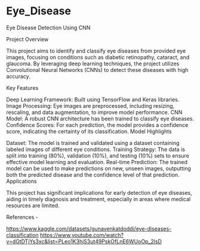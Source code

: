 # Eye_Disease
Eye Disease Detection Using CNN

Project Overview

This project aims to identify and classify eye diseases from provided eye images, focusing on conditions such as diabetic retinopathy, cataract, and glaucoma. By leveraging deep learning techniques, the project utilizes Convolutional Neural Networks (CNNs) to detect these diseases with high accuracy.

Key Features

Deep Learning Framework: Built using TensorFlow and Keras libraries.
Image Processing: Eye images are preprocessed, including resizing, rescaling, and data augmentation, to improve model performance.
CNN Model: A robust CNN architecture has been trained to classify eye diseases.
Confidence Scores: For each prediction, the model provides a confidence score, indicating the certainty of its classification.
Model Highlights

Dataset: The model is trained and validated using a dataset containing labeled images of different eye conditions.
Training Strategy: The data is split into training (80%), validation (10%), and testing (10%) sets to ensure effective model learning and evaluation.
Real-time Prediction: The trained model can be used to make predictions on new, unseen images, outputting both the predicted disease and the confidence level of that prediction.
Applications

This project has significant implications for early detection of eye diseases, aiding in timely diagnosis and treatment, especially in areas where medical resources are limited.

References -

https://www.kaggle.com/datasets/gunavenkatdoddi/eye-diseases-classification
https://www.youtube.com/watch?v=dGtDTjYs3xc&list=PLeo1K3hjS3ut49PskOfLnE6WUoOp_2lsD
